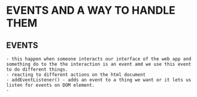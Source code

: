 # EVENTS AND A WAY TO HANDLE THEM 

## EVENTS 
    - this happen when someone interacts our interface of the web app and something do to the the interaction is an event amd we use this event to do different things.
    - reacting to different actions on the html document
    - addEventListener() - adds an event to a thing we want or it lets us listen for events on DOM element.
    - 